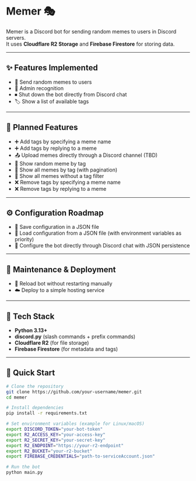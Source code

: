 # Memer 🎭

Memer is a Discord bot for sending random memes to users in Discord servers.  
It uses **Cloudflare R2 Storage** and **Firebase Firestore** for storing data.

---

## ✨ Features Implemented
- 🎲 Send random memes to users  
- 👑 Admin recognition  
- ⏹ Shut down the bot directly from Discord chat  
- 🏷 Show a list of available tags  

---

## 🚧 Planned Features
- ➕ Add tags by specifying a meme name  
- ➕ Add tags by replying to a meme  
- 📤 Upload memes directly through a Discord channel (TBD)  
- 🔀 Show random meme by tag  
- 📑 Show all memes by tag (with pagination)  
- 📑 Show all memes without a tag filter  
- ❌ Remove tags by specifying a meme name  
- ❌ Remove tags by replying to a meme  

---

## ⚙️ Configuration Roadmap
- 💾 Save configuration in a JSON file  
- 📖 Load configuration from a JSON file (with environment variables as priority)  
- 🔧 Configure the bot directly through Discord chat with JSON persistence  

---

## 🔄 Maintenance & Deployment
- 🔁 Reload bot without restarting manually  
- ☁️ Deploy to a simple hosting service  

---

## 📌 Tech Stack
- **Python 3.13+**  
- **discord.py** (slash commands + prefix commands)  
- **Cloudflare R2** (for file storage)  
- **Firebase Firestore** (for metadata and tags)  

---

## 🚀 Quick Start
```bash
# Clone the repository
git clone https://github.com/your-username/memer.git
cd memer

# Install dependencies
pip install -r requirements.txt

# Set environment variables (example for Linux/macOS)
export DISCORD_TOKEN="your-bot-token"
export R2_ACCESS_KEY="your-access-key"
export R2_SECRET_KEY="your-secret-key"
export R2_ENDPOINT="https://your-r2-endpoint"
export R2_BUCKET="your-r2-bucket"
export FIREBASE_CREDENTIALS="path-to-serviceAccount.json"

# Run the bot
python main.py
